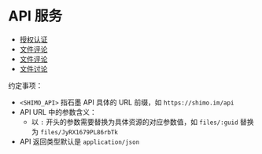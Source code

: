 <!-- ex_nonav -->

# API 服务

* [授权认证](./authentication.md)
* [文件评论](./file.md)
* [文件评论](./comment.md)
* [文件讨论](./discussion.md)

约定事项：

- `<SHIMO_API>` 指石墨 API 具体的 URL 前缀，如 `https://shimo.im/api`
- API URL 中的参数含义：
  - 以 `:` 开头的参数需要替换为具体资源的对应参数值，如 `files/:guid` 替换为 `files/JyRX1679PL86rbTk`
- API 返回类型默认是 `application/json`
